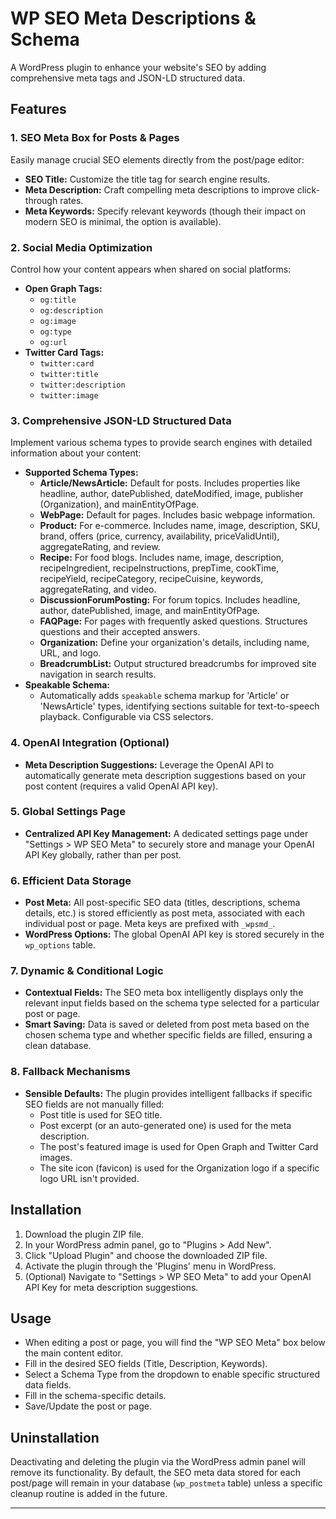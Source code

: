 # WP SEO Meta Descriptions & Schema

A WordPress plugin to enhance your website's SEO by adding comprehensive meta tags and JSON-LD structured data.

## Features

### 1. SEO Meta Box for Posts & Pages
Easily manage crucial SEO elements directly from the post/page editor:
- **SEO Title:** Customize the title tag for search engine results.
- **Meta Description:** Craft compelling meta descriptions to improve click-through rates.
- **Meta Keywords:** Specify relevant keywords (though their impact on modern SEO is minimal, the option is available).

### 2. Social Media Optimization
Control how your content appears when shared on social platforms:
- **Open Graph Tags:**
  - `og:title`
  - `og:description`
  - `og:image`
  - `og:type`
  - `og:url`
- **Twitter Card Tags:**
  - `twitter:card`
  - `twitter:title`
  - `twitter:description`
  - `twitter:image`

### 3. Comprehensive JSON-LD Structured Data
Implement various schema types to provide search engines with detailed information about your content:
- **Supported Schema Types:**
  - **Article/NewsArticle:** Default for posts. Includes properties like headline, author, datePublished, dateModified, image, publisher (Organization), and mainEntityOfPage.
  - **WebPage:** Default for pages. Includes basic webpage information.
  - **Product:** For e-commerce. Includes name, image, description, SKU, brand, offers (price, currency, availability, priceValidUntil), aggregateRating, and review.
  - **Recipe:** For food blogs. Includes name, image, description, recipeIngredient, recipeInstructions, prepTime, cookTime, recipeYield, recipeCategory, recipeCuisine, keywords, aggregateRating, and video.
  - **DiscussionForumPosting:** For forum topics. Includes headline, author, datePublished, image, and mainEntityOfPage.
  - **FAQPage:** For pages with frequently asked questions. Structures questions and their accepted answers.
  - **Organization:** Define your organization's details, including name, URL, and logo.
  - **BreadcrumbList:** Output structured breadcrumbs for improved site navigation in search results.
- **Speakable Schema:**
  - Automatically adds `speakable` schema markup for 'Article' or 'NewsArticle' types, identifying sections suitable for text-to-speech playback. Configurable via CSS selectors.

### 4. OpenAI Integration (Optional)
- **Meta Description Suggestions:** Leverage the OpenAI API to automatically generate meta description suggestions based on your post content (requires a valid OpenAI API key).

### 5. Global Settings Page
- **Centralized API Key Management:** A dedicated settings page under "Settings > WP SEO Meta" to securely store and manage your OpenAI API Key globally, rather than per post.

### 6. Efficient Data Storage
- **Post Meta:** All post-specific SEO data (titles, descriptions, schema details, etc.) is stored efficiently as post meta, associated with each individual post or page. Meta keys are prefixed with `_wpsmd_`.
- **WordPress Options:** The global OpenAI API key is stored securely in the `wp_options` table.

### 7. Dynamic & Conditional Logic
- **Contextual Fields:** The SEO meta box intelligently displays only the relevant input fields based on the schema type selected for a particular post or page.
- **Smart Saving:** Data is saved or deleted from post meta based on the chosen schema type and whether specific fields are filled, ensuring a clean database.

### 8. Fallback Mechanisms
- **Sensible Defaults:** The plugin provides intelligent fallbacks if specific SEO fields are not manually filled:
  - Post title is used for SEO title.
  - Post excerpt (or an auto-generated one) is used for the meta description.
  - The post's featured image is used for Open Graph and Twitter Card images.
  - The site icon (favicon) is used for the Organization logo if a specific logo URL isn't provided.

## Installation

1.  Download the plugin ZIP file.
2.  In your WordPress admin panel, go to "Plugins > Add New".
3.  Click "Upload Plugin" and choose the downloaded ZIP file.
4.  Activate the plugin through the 'Plugins' menu in WordPress.
5.  (Optional) Navigate to "Settings > WP SEO Meta" to add your OpenAI API Key for meta description suggestions.

## Usage

-   When editing a post or page, you will find the "WP SEO Meta" box below the main content editor.
-   Fill in the desired SEO fields (Title, Description, Keywords).
-   Select a Schema Type from the dropdown to enable specific structured data fields.
-   Fill in the schema-specific details.
-   Save/Update the post or page.

## Uninstallation

Deactivating and deleting the plugin via the WordPress admin panel will remove its functionality. By default, the SEO meta data stored for each post/page will remain in your database (`wp_postmeta` table) unless a specific cleanup routine is added in the future.

---